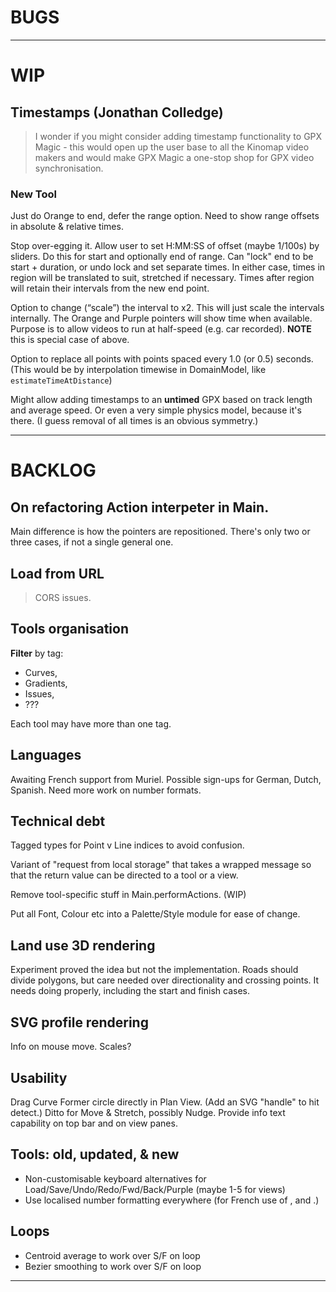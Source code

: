 
# BUGS

--- 

# WIP

## Timestamps (Jonathan Colledge)

> I wonder if you might consider adding timestamp functionality to GPX Magic -
> this would open up the user base to all the Kinomap video makers and would make
> GPX Magic a one-stop shop for GPX video synchronisation.

### New Tool

Just do Orange to end, defer the range option.
Need to show range offsets in absolute & relative times.

Stop over-egging it. Allow user to set H:MM:SS of offset (maybe 1/100s) by sliders.
Do this for start and optionally end of range.
Can "lock" end to be start + duration, or undo lock and set separate times.
In either case, times in region will be translated to suit, stretched if necessary.
Times after region will retain their intervals from the new end point.

Option to change (“scale”) the interval to x2.
This will just scale the intervals internally. The Orange and Purple pointers will show time 
when available. Purpose is to allow videos to run at half-speed (e.g. car recorded).
**NOTE** this is special case of above.

Option to replace all points with points spaced every 1.0 (or 0.5) seconds.
(This would be by interpolation timewise in DomainModel, like `estimateTimeAtDistance`)

Might allow adding timestamps to an **untimed** GPX based on track length and average speed.
Or even a very simple physics model, because it's there.
(I guess removal of all times is an obvious symmetry.)

---

# BACKLOG

## On refactoring Action interpeter in Main.

Main difference is how the pointers are repositioned.
There's only two or three cases, if not a single general one.

## Load from URL

> CORS issues.

## Tools organisation

**Filter** by tag:
- Curves,
- Gradients,
- Issues,
- ???

Each tool may have more than one tag.

## Languages

Awaiting French support from Muriel.
Possible sign-ups for German, Dutch, Spanish.
Need more work on number formats.

## Technical debt

Tagged types for Point v Line indices to avoid confusion.

Variant of "request from local storage" that takes a wrapped message so that the return value
can be directed to a tool or a view.

Remove tool-specific stuff in Main.performActions. (WIP)

Put all Font, Colour etc into a Palette/Style module for ease of change.

## Land use 3D rendering

Experiment proved the idea but not the implementation.
Roads should divide polygons, but care needed over directionality and crossing points.
It needs doing properly, including the start and finish cases.

## SVG profile rendering

Info on mouse move.
Scales?

## Usability

Drag Curve Former circle directly in Plan View. (Add an SVG "handle" to hit detect.)
Ditto for Move & Stretch, possibly Nudge.
Provide info text capability on top bar and on view panes.

## Tools: old, updated, & new

- Non-customisable keyboard alternatives for Load/Save/Undo/Redo/Fwd/Back/Purple (maybe 1-5 for views)
- Use localised number formatting everywhere (for French use of , and .)

## Loops

- Centroid average to work over S/F on loop
- Bezier smoothing to work over S/F on loop

 
---
